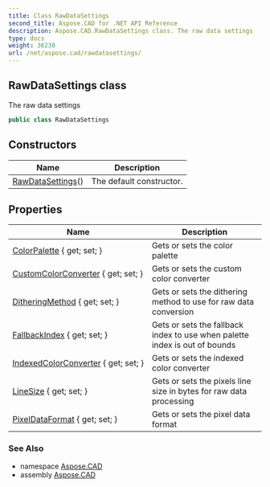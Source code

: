 ```yaml
---
title: Class RawDataSettings
second_title: Aspose.CAD for .NET API Reference
description: Aspose.CAD.RawDataSettings class. The raw data settings
type: docs
weight: 36230
url: /net/aspose.cad/rawdatasettings/
---
```

## RawDataSettings class

The raw data settings

```csharp
public class RawDataSettings
```

## Constructors

| Name | Description |
| --- | --- |
| [RawDataSettings](rawdatasettings/)() | The default constructor. |

## Properties

| Name | Description |
| --- | --- |
| [ColorPalette](../../aspose.cad/rawdatasettings/colorpalette/) { get; set; } | Gets or sets the color palette |
| [CustomColorConverter](../../aspose.cad/rawdatasettings/customcolorconverter/) { get; set; } | Gets or sets the custom color converter |
| [DitheringMethod](../../aspose.cad/rawdatasettings/ditheringmethod/) { get; set; } | Gets or sets the dithering method to use for raw data conversion |
| [FallbackIndex](../../aspose.cad/rawdatasettings/fallbackindex/) { get; set; } | Gets or sets the fallback index to use when palette index is out of bounds |
| [IndexedColorConverter](../../aspose.cad/rawdatasettings/indexedcolorconverter/) { get; set; } | Gets or sets the indexed color converter |
| [LineSize](../../aspose.cad/rawdatasettings/linesize/) { get; set; } | Gets or sets the pixels line size in bytes for raw data processing |
| [PixelDataFormat](../../aspose.cad/rawdatasettings/pixeldataformat/) { get; set; } | Gets or sets the pixel data format |

### See Also

* namespace [Aspose.CAD](../../aspose.cad/)
* assembly [Aspose.CAD](../../)


